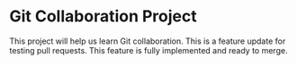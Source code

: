 # Git Collaboration Project
This project will help us learn Git collaboration.
This is a feature update for testing pull requests.
This feature is fully implemented and ready to merge.
